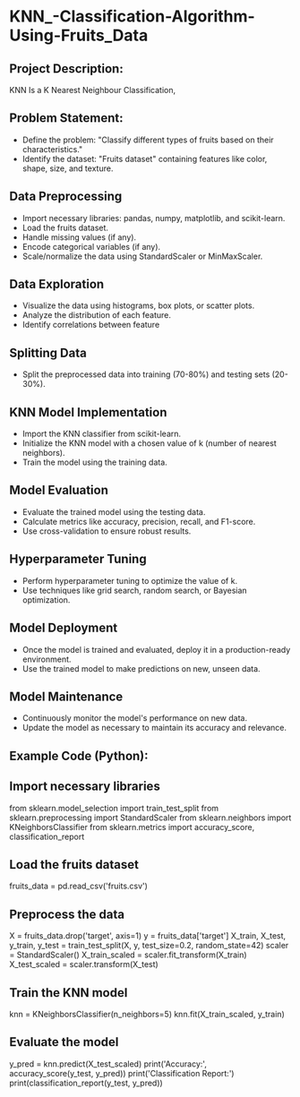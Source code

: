 # KNN_-Classification-Algorithm-Using-Fruits_Data
## Project Description: 
KNN Is a K Nearest Neighbour Classification, 

## Problem Statement:

- Define the problem: "Classify different types of fruits based on their characteristics."
- Identify the dataset: "Fruits dataset" containing features like color, shape, size, and texture.
  
##  Data Preprocessing

- Import necessary libraries: pandas, numpy, matplotlib, and scikit-learn.
- Load the fruits dataset.
- Handle missing values (if any).
- Encode categorical variables (if any).
- Scale/normalize the data using StandardScaler or MinMaxScaler.

## Data Exploration

- Visualize the data using histograms, box plots, or scatter plots.
- Analyze the distribution of each feature.
- Identify correlations between feature
  
##  Splitting Data
- Split the preprocessed data into training (70-80%) and testing sets (20-30%).

## KNN Model Implementation

- Import the KNN classifier from scikit-learn.
- Initialize the KNN model with a chosen value of k (number of nearest neighbors).
- Train the model using the training data.

## Model Evaluation

- Evaluate the trained model using the testing data.
- Calculate metrics like accuracy, precision, recall, and F1-score.
- Use cross-validation to ensure robust results.

## Hyperparameter Tuning

- Perform hyperparameter tuning to optimize the value of k.
- Use techniques like grid search, random search, or Bayesian optimization.

## Model Deployment

- Once the model is trained and evaluated, deploy it in a production-ready environment.
- Use the trained model to make predictions on new, unseen data.
 
## Model Maintenance
- Continuously monitor the model's performance on new data.
- Update the model as necessary to maintain its accuracy and relevance.

## Example Code (Python):

## Import necessary libraries
from sklearn.model_selection import train_test_split
from sklearn.preprocessing import StandardScaler
from sklearn.neighbors import KNeighborsClassifier
from sklearn.metrics import accuracy_score, classification_report

## Load the fruits dataset
fruits_data = pd.read_csv('fruits.csv')

## Preprocess the data
X = fruits_data.drop('target', axis=1)
y = fruits_data['target']
X_train, X_test, y_train, y_test = train_test_split(X, y, test_size=0.2, random_state=42)
scaler = StandardScaler()
X_train_scaled = scaler.fit_transform(X_train)
X_test_scaled = scaler.transform(X_test)

## Train the KNN model
knn = KNeighborsClassifier(n_neighbors=5)
knn.fit(X_train_scaled, y_train)

## Evaluate the model
y_pred = knn.predict(X_test_scaled)
print('Accuracy:', accuracy_score(y_test, y_pred))
print('Classification Report:')
print(classification_report(y_test, y_pred))
